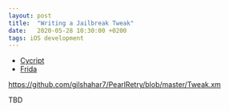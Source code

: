 ```yaml
---
layout: post
title:  "Writing a Jailbreak Tweak"
date:   2020-05-28 10:30:00 +0200
tags: iOS development
---
```


- [Cycript](http://www.cycript.org/)
- [Frida](https://frida.re/)

https://github.com/gilshahar7/PearlRetry/blob/master/Tweak.xm

TBD